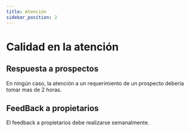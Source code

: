 ```yaml
---
title: Atención
sidebar_position: 2
---
```


# Calidad en la atención

## Respuesta a prospectos

En ningún caso, la atención a un requerimiento de un prospecto debería tomar mas de 2 horas.

## FeedBack a propietarios

El feedback a propietarios debe realizarse semanalmente.